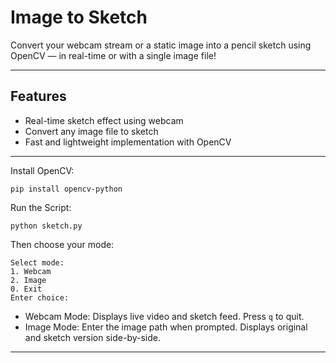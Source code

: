 # Image to Sketch

Convert your webcam stream or a static image into a pencil sketch using OpenCV — in real-time or with a single image file!

---

##  Features

- Real-time sketch effect using webcam
- Convert any image file to sketch
- Fast and lightweight implementation with OpenCV

---

Install OpenCV:

```
pip install opencv-python
```

Run the Script:
```
python sketch.py
```
Then choose your mode:
```
Select mode:
1. Webcam
2. Image
0. Exit
Enter choice:
```
- Webcam Mode: Displays live video and sketch feed. Press ```q``` to quit.
- Image Mode: Enter the image path when prompted. Displays original and sketch version side-by-side.

---

